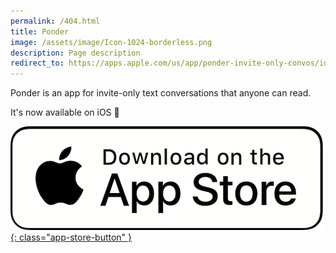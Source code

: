 ```yaml
---
permalink: /404.html
title: Ponder
image: /assets/image/Icon-1024-borderless.png
description: Page description
redirect_to: https://apps.apple.com/us/app/ponder-invite-only-convos/id1564974290
---
```


[comment]: # (Duplicate the home page in the event that the user is not redirected as intended)

Ponder is an app for invite-only text conversations that anyone can read.

It's now available on iOS 🥳


[![App Store Download](/assets/image/apple-app-store-button.png){: class="app-store-button" }](https://apps.apple.com/us/app/ponder-invite-only-convos/id1564974290)
